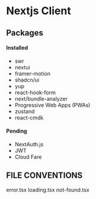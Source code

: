 # Nextjs Client

## Packages

#### Installed

- swr
- nextui
- framer-motion
- shadcn/ui
- yup
- react-hook-form
- next/bundle-analyzer
- Progressive Web Apps (PWAs)
- zustand
- react-cmdk

#### Pending

- NextAuth.js
- JWT
- Cloud Fare

## FILE CONVENTIONS

error.tsx
loading.tsx
not-found.tsx
